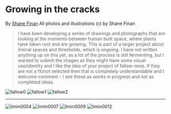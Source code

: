 # Growing in the cracks
By [Shane Finan](https://www.shanefinan.org/)
All photos and illustrations (c) by Shane Finan

> I have been developing a series of drawings and photographs that are looking at the moments between human built space, where plants have taken root and are growing. This is part of a larger project about liminal spaces and thresholds, which is ongoing. I have not written anything up on this yet, as a lot of the process is still fermenting, but I wanted to submit the images as they might have some visual use/identity and I like the idea of your project of fallow-ness. If they are not a fit/not selected then that is completely understandable and I welcome comment – I see these as works in progress and not as completed ideas.

![fallow0](fp1/7_Growing_in_the_cracks/fallow0.JPG)
![fallow1](fp1/7_Growing_in_the_cracks/fallow1.JPG)
![fallow2](fp1/7_Growing_in_the_cracks/fallow2.JPG)

---

![limin0004](fp1/7_Growing_in_the_cracks/limin0004.JPG)
![limin0007](fp1/7_Growing_in_the_cracks/limin0007.JPG)
![limin0009](fp1/7_Growing_in_the_cracks/limin0009.JPG)
![limin0012](fp1/7_Growing_in_the_cracks/limin0012.JPG)